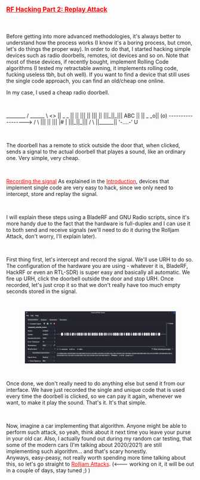 # <span style="color:red;font-size:17px;"><ins><b>RF Hacking Part 2: Replay Attack</b></ins></span>

&nbsp;

Before getting into more advanced methodologies, it's always better to understand how the process works (I know it's a boring process, but cmon, let's do things the proper way). In order to do that, I started hacking simple devices such as radio doorbells, remotes, iot devices and so on. Note that most of these devices, if recently bought, implement Rolling Code algorithms (I tested my retractable awning, it implements rolling code, fucking useless tbh, but oh well). If you want to find a device that still uses the single code approach, you can find an old/cheap one online.

In my case, I used a cheap radio doorbell.

&nbsp;
<p>
              ________
             / ______ \                                <>
             || _  _ ||                                ||
             ||| || |||                                ||
             |||_||_|||               ABC              ||
             || _  _o|| (o)   ------------------>     /  \
             ||| || |||                              |#   |
             |||_||_|||                              /    \
             ||______||                             '-....-'
                                                        U
</p>
&nbsp;

The doorbell has a remote to stick outside the door that, when clicked, sends a signal to the actual doorbell that playes a sound, like an ordinary one. Very simple, very cheap.

&nbsp;
  
<ins style="color:red;">Recording the signal</ins>
As explained in the <a href="https://scare.rocks/2022/01/14/Car-Hacking-Part-1-Intro.html" style="color:red;">Introduction</a>, devices that implement single code are very easy to hack, since we only need to intercept, store and replay the signal.

&nbsp;
  
I will explain these steps using a BladeRF and GNU Radio scripts, since it's more handy due to the fact that the hardware is full-duplex and I can use it to both send and receive signals (we'll need to do it during the Rolljam Attack, don't worry, I'll explain later).

&nbsp;
  
First thing first, let's intercept and record the signal. We'll use URH to do so. The configuration of the hardware you are using - whatever it is, BladeRF, HackRF or even an RTL-SDR) is super easy and basically all automatic. We fire up URH, click the doorbell outside the door and stop URH. Once recorded, let's just crop it so that we don't really have too much empty seconds stored in the signal.

&nbsp;
  
<img src="/img/Car_Hacking_Part_2/signal_doorbell.png" style="width:80%;height:80%;display:block;margin-left:auto;margin-right:auto;" alt="Doorbell Signal Pic">
  
&nbsp;

Once done, we don't really need to do anything else but send it from our interface. We have just recorded the single and unique code that is used every time the doorbell is clicked, so we can pay it again, whenever we want, to make it play the sound. That's it. It's that simple.
  
&nbsp;
  
Now, imagine a car implementing that algorithm. Anyone might be able to perform such attack, so yeah, think about it next time you leave your purse in your old car. Also, I actually found out during my random car testing, that some of the modern cars (I'm talking about 2020/2021) are still implementing such algorithm... and that's scary honestly.   
Anyways, easy-peasy, not really worth spending more time talking about this, so let's go straight to <a href="https://scare.rocks/2022/01/27/Car-Hacking-Part-3-Rolljam-Attack.html" style="color:red;">Rolljam Attacks</a>. (<--- working on it, it will be out in a couple of days, stay tuned ;) )
  


